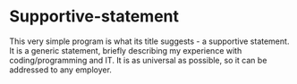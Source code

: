 # Supportive-statement

This very simple program is what its title suggests - a supportive statement. 
It is a generic statement, briefly describing my experience with coding/programming and IT. 
It is as universal as possible, so it can be addressed to any employer.
